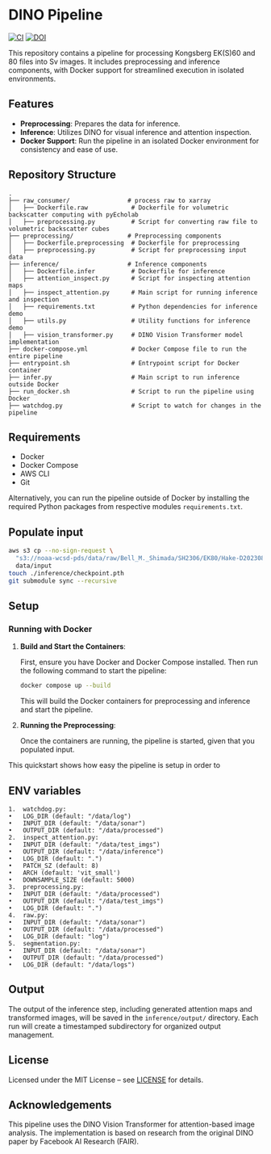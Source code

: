 # DINO Pipeline
[![CI](https://github.com/erlingdevold/EchoFlow/actions/workflows/ci.yml/badge.svg)](https://github.com/erlingdevold/EchoFlow/actions)
[![DOI](https://zenodo.org/badge/DOI/10.5281/zenodo.15634054.svg)](https://doi.org/10.5281/zenodo.15634054)


This repository contains a pipeline for processing Kongsberg EK(S)60 and 80 files into Sv images. 
It includes preprocessing and inference components, with Docker support for streamlined execution in isolated environments.

## Features

- **Preprocessing**: Prepares the data for inference.
- **Inference**: Utilizes DINO for visual inference and attention inspection.
- **Docker Support**: Run the pipeline in an isolated Docker environment for consistency and ease of use.

## Repository Structure

```
.
├── raw_consumer/                # process raw to xarray
│   ├── Dockerfile.raw            # Dockerfile for volumetric backscatter computing with pyEcholab
│   ├── preprocessing.py          # Script for converting raw file to volumetric backscatter cubes
├── preprocessing/               # Preprocessing components
│   ├── Dockerfile.preprocessing  # Dockerfile for preprocessing
│   ├── preprocessing.py          # Script for preprocessing input data
├── inference/                   # Inference components
│   ├── Dockerfile.infer          # Dockerfile for inference
│   ├── attention_inspect.py      # Script for inspecting attention maps
│   ├── inspect_attention.py      # Main script for running inference and inspection
│   ├── requirements.txt          # Python dependencies for inference demo
│   ├── utils.py                  # Utility functions for inference demo
│   ├── vision_transformer.py     # DINO Vision Transformer model implementation
├── docker-compose.yml            # Docker Compose file to run the entire pipeline
├── entrypoint.sh                 # Entrypoint script for Docker container
├── infer.py                      # Main script to run inference outside Docker
├── run_docker.sh                 # Script to run the pipeline using Docker
├── watchdog.py                   # Script to watch for changes in the pipeline
```

## Requirements

- Docker
- Docker Compose
- AWS CLI
- Git

Alternatively, you can run the pipeline outside of Docker by installing the required Python packages from respective modules `requirements.txt`.
## Populate input
```bash
aws s3 cp --no-sign-request \
  "s3://noaa-wcsd-pds/data/raw/Bell_M._Shimada/SH2306/EK80/Hake-D20230811-T165727.raw" \
  data/input
touch ./inference/checkpoint.pth
git submodule sync --recursive
```
## Setup

### Running with Docker

1. **Build and Start the Containers**:
   
   First, ensure you have Docker and Docker Compose installed. Then run the following command to start the pipeline:

   ```bash
   docker compose up --build
   ```

   This will build the Docker containers for preprocessing and inference and start the pipeline.

2. **Running the Preprocessing**:

   Once the containers are running, the pipeline is started, given that you populated input.

This quickstart shows how easy the pipeline is setup in order to 

## ENV variables

	1.	watchdog.py:
	•	LOG_DIR (default: "/data/log")
	•	INPUT_DIR (default: "/data/sonar")
	•	OUTPUT_DIR (default: "/data/processed")
	2.	inspect_attention.py:
	•	INPUT_DIR (default: "/data/test_imgs")
	•	OUTPUT_DIR (default: "/data/inference")
	•	LOG_DIR (default: ".")
	•	PATCH_SZ (default: 8)
	•	ARCH (default: 'vit_small')
	•	DOWNSAMPLE_SIZE (default: 5000)
	3.	preprocessing.py:
	•	INPUT_DIR (default: "/data/processed")
	•	OUTPUT_DIR (default: "/data/test_imgs")
	•	LOG_DIR (default: ".")
	4.	raw.py:
	•	INPUT_DIR (default: "/data/sonar")
	•	OUTPUT_DIR (default: "/data/processed")
	•	LOG_DIR (default: "log")
	5.	segmentation.py:
	•	INPUT_DIR (default: "/data/sonar")
	•	OUTPUT_DIR (default: "/data/processed")
	•	LOG_DIR (default: "/data/logs")

## Output

The output of the inference step, including generated attention maps and transformed images, will be saved in the `inference/output/` directory. Each run will create a timestamped subdirectory for organized output management.

## License

Licensed under the MIT License – see [LICENSE](LICENSE) for details.

## Acknowledgements

This pipeline uses the DINO Vision Transformer for attention-based image analysis. The implementation is based on research from the original DINO paper by Facebook AI Research (FAIR).

